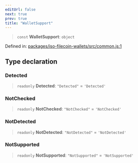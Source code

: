```yaml
---
editUrl: false
next: true
prev: true
title: "WalletSupport"
---
```


> `const` **WalletSupport**: `object`

Defined in: [packages/iso-filecoin-wallets/src/common.js:1](https://github.com/hugomrdias/filecoin/blob/main/packages/iso-filecoin-wallets/src/common.js#L1)

## Type declaration

### Detected

> `readonly` **Detected**: `"Detected"` = `'Detected'`

### NotChecked

> `readonly` **NotChecked**: `"NotChecked"` = `'NotChecked'`

### NotDetected

> `readonly` **NotDetected**: `"NotDetected"` = `'NotDetected'`

### NotSupported

> `readonly` **NotSupported**: `"NotSupported"` = `'NotSupported'`

